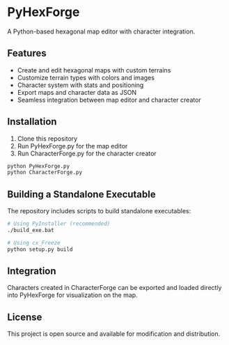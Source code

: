 # PyHexForge

A Python-based hexagonal map editor with character integration.

## Features

- Create and edit hexagonal maps with custom terrains
- Customize terrain types with colors and images
- Character system with stats and positioning
- Export maps and character data as JSON
- Seamless integration between map editor and character creator

## Installation

1. Clone this repository
2. Run PyHexForge.py for the map editor
3. Run CharacterForge.py for the character creator

```bash
python PyHexForge.py
python CharacterForge.py
```

## Building a Standalone Executable

The repository includes scripts to build standalone executables:

```bash
# Using PyInstaller (recommended)
./build_exe.bat

# Using cx_Freeze
python setup.py build
```

## Integration

Characters created in CharacterForge can be exported and loaded directly into PyHexForge for visualization on the map.

## License

This project is open source and available for modification and distribution.